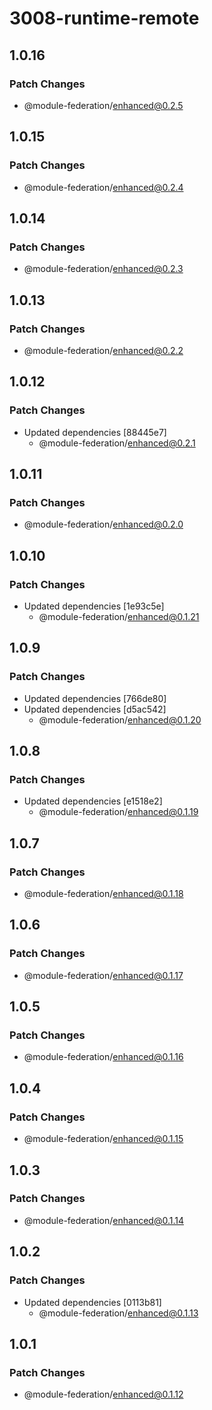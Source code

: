 # 3008-runtime-remote

## 1.0.16

### Patch Changes

- @module-federation/enhanced@0.2.5

## 1.0.15

### Patch Changes

- @module-federation/enhanced@0.2.4

## 1.0.14

### Patch Changes

- @module-federation/enhanced@0.2.3

## 1.0.13

### Patch Changes

- @module-federation/enhanced@0.2.2

## 1.0.12

### Patch Changes

- Updated dependencies [88445e7]
  - @module-federation/enhanced@0.2.1

## 1.0.11

### Patch Changes

- @module-federation/enhanced@0.2.0

## 1.0.10

### Patch Changes

- Updated dependencies [1e93c5e]
  - @module-federation/enhanced@0.1.21

## 1.0.9

### Patch Changes

- Updated dependencies [766de80]
- Updated dependencies [d5ac542]
  - @module-federation/enhanced@0.1.20

## 1.0.8

### Patch Changes

- Updated dependencies [e1518e2]
  - @module-federation/enhanced@0.1.19

## 1.0.7

### Patch Changes

- @module-federation/enhanced@0.1.18

## 1.0.6

### Patch Changes

- @module-federation/enhanced@0.1.17

## 1.0.5

### Patch Changes

- @module-federation/enhanced@0.1.16

## 1.0.4

### Patch Changes

- @module-federation/enhanced@0.1.15

## 1.0.3

### Patch Changes

- @module-federation/enhanced@0.1.14

## 1.0.2

### Patch Changes

- Updated dependencies [0113b81]
  - @module-federation/enhanced@0.1.13

## 1.0.1

### Patch Changes

- @module-federation/enhanced@0.1.12

